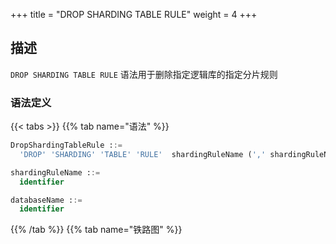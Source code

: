 +++
title = "DROP SHARDING TABLE RULE"
weight = 4
+++

## 描述

`DROP SHARDING TABLE RULE` 语法用于删除指定逻辑库的指定分片规则

### 语法定义

{{< tabs >}}
{{% tab name="语法" %}}
```sql
DropShardingTableRule ::=
  'DROP' 'SHARDING' 'TABLE' 'RULE'  shardingRuleName (',' shardingRuleName)*  ('FROM' databaseName)?

shardingRuleName ::=
  identifier

databaseName ::=
  identifier
```
{{% /tab %}}
{{% tab name="铁路图" %}}
<iframe frameborder="0" name="diagram" id="diagram" width="100%" height="100%"></iframe>
{{% /tab %}}
{{< /tabs >}}

### 补充说明

- 未指定 `databaseName` 时，默认是当前使用的 `DATABASE`。 如果也未使用 `DATABASE` 则会提示 `No database selected`。

### 示例

- 为指定逻辑库删除多个指定分片规则
 
```sql
DROP SHARDING TABLE RULE t_order, t_order_item FROM sharding_db;
```

- 为当前逻辑库删除单个指定分片规则

```sql
DROP SHARDING TABLE RULE t_order;
```

### 保留字

`DROP`、`SHARDING`、`TABLE`、`RULE`、`FROM`

### 相关链接

- [保留字](/cn/user-manual/shardingsphere-proxy/distsql/syntax/reserved-word/)